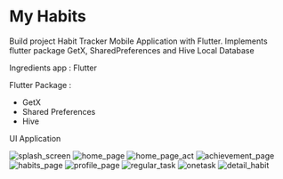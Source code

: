 # My Habits
Build project Habit Tracker Mobile Application with Flutter. Implements flutter package GetX, SharedPreferences and Hive Local Database

Ingredients app : Flutter

Flutter Package :
- GetX
- Shared Preferences
- Hive

UI Application


![splash_screen](https://user-images.githubusercontent.com/78718700/214768911-96b8da7c-5c8b-44d6-8d3f-6c8c4a8b13ab.png)
![home_page](https://user-images.githubusercontent.com/78718700/214768915-3f7aed86-6674-4131-bf88-c928a38a2c89.png)
![home_page_act](https://user-images.githubusercontent.com/78718700/214768953-55aa5bce-87f2-40e2-8a12-838ffdba2e71.png) 
![achievement_page](https://user-images.githubusercontent.com/78718700/214768933-f9521fb5-1dc9-4c25-9d95-491e5f19549d.png)
![habits_page](https://user-images.githubusercontent.com/78718700/214768987-c0e90faf-fdcb-4a94-b2ce-407bcd14990c.png)
![profile_page](https://user-images.githubusercontent.com/78718700/214768999-922d3e89-78d5-437c-9caf-1649055cff9b.png)
![regular_task](https://user-images.githubusercontent.com/78718700/214769027-aff329d2-f235-409d-b56d-c238984078e6.png)
![onetask](https://user-images.githubusercontent.com/78718700/214769036-fc62ac87-e387-4952-bd96-73e740d234b2.png)
![detail_habit](https://user-images.githubusercontent.com/78718700/214769064-a80b3584-667d-4a5c-8c79-4b0a8e5e3bd8.png)
